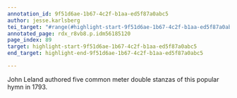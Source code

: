 ```yaml
---
annotation_id: 9f51d6ae-1b67-4c2f-b1aa-ed5f87a0abc5
author: jesse.karlsberg
tei_target: "#range(#highlight-start-9f51d6ae-1b67-4c2f-b1aa-ed5f87a0abc5, #highlight-end-9f51d6ae-1b67-4c2f-b1aa-ed5f87a0abc5)"
annotated_page: rdx_r8vb8.p.idm56185120
page_index: 89
target: highlight-start-9f51d6ae-1b67-4c2f-b1aa-ed5f87a0abc5
end_target: highlight-end-9f51d6ae-1b67-4c2f-b1aa-ed5f87a0abc5

---
```

John Leland authored five common meter double stanzas of this popular hymn in 1793.